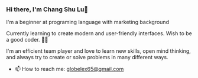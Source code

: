### Hi there, I'm Chang Shu Lu👋

I'm a beginner at programing language with marketing background

Currently learning to create modern and user-friendly interfaces. Wish to be a good coder. 💪🏻

I'm an efficient team player and love to learn new skills, open mind thinking, and always try to create or solve problems in many different ways.

- 📫 How to reach me: globelex65@gmail.com


<!--
**JiangShuuu/JiangShuuu** is a ✨ _special_ ✨ repository because its `README.md` (this file) appears on your GitHub profile.

Here are some ideas to get you started:

- 🔭 I’m currently working on ...
- 🌱 I’m currently learning ...
- 👯 I’m looking to collaborate on ...
- 🤔 I’m looking for help with ...
- 💬 Ask me about ...
- 📫 How to reach me: ...
- 😄 Pronouns: ...
- ⚡ Fun fact: ...
-->
